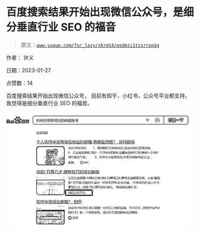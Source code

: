 # 百度搜索结果开始出现微信公众号，是细分垂直行业 SEO 的福音

> 原文：[`www.yuque.com/for_lazy/xkrm14/eodezi1tzsrroq1g`](https://www.yuque.com/for_lazy/xkrm14/eodezi1tzsrroq1g)



作者： 许义 

日期：2023-01-27 

点赞数：14 

百度搜索结果开始出现微信公众号， 目前有知乎，小红书，公众号平台都支持，我觉得是细分垂直行业 SEO 的福音。 

![](img/160567f4cd8b82e825b87d31aa809c72.png) 

